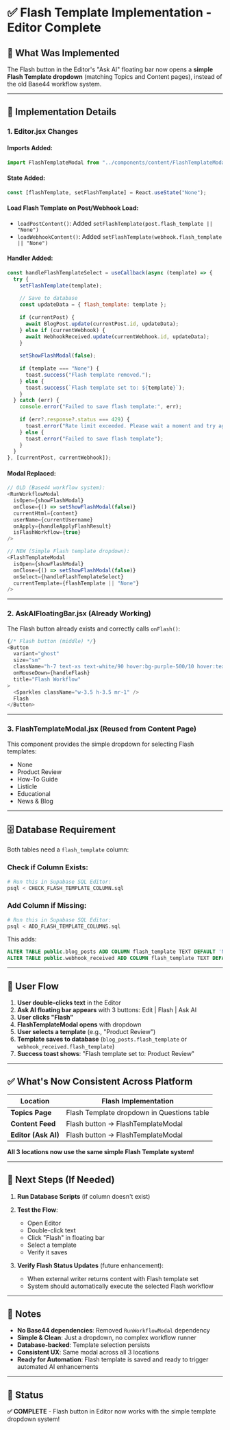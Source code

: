 # ✅ Flash Template Implementation - Editor Complete

## 🎯 What Was Implemented

The Flash button in the Editor's "Ask AI" floating bar now opens a **simple Flash Template dropdown** (matching Topics and Content pages), instead of the old Base44 workflow system.

---

## 📍 Implementation Details

### 1. **Editor.jsx Changes**

#### Imports Added:
```javascript
import FlashTemplateModal from "../components/content/FlashTemplateModal";
```

#### State Added:
```javascript
const [flashTemplate, setFlashTemplate] = React.useState("None");
```

#### Load Flash Template on Post/Webhook Load:
- `loadPostContent()`: Added `setFlashTemplate(post.flash_template || "None")`
- `loadWebhookContent()`: Added `setFlashTemplate(webhook.flash_template || "None")`

#### Handler Added:
```javascript
const handleFlashTemplateSelect = useCallback(async (template) => {
  try {
    setFlashTemplate(template);
    
    // Save to database
    const updateData = { flash_template: template };
    
    if (currentPost) {
      await BlogPost.update(currentPost.id, updateData);
    } else if (currentWebhook) {
      await WebhookReceived.update(currentWebhook.id, updateData);
    }
    
    setShowFlashModal(false);
    
    if (template === "None") {
      toast.success("Flash template removed.");
    } else {
      toast.success(`Flash template set to: ${template}`);
    }
  } catch (err) {
    console.error("Failed to save flash template:", err);
    
    if (err?.response?.status === 429) {
      toast.error("Rate limit exceeded. Please wait a moment and try again.");
    } else {
      toast.error("Failed to save flash template");
    }
  }
}, [currentPost, currentWebhook]);
```

#### Modal Replaced:
```javascript
// OLD (Base44 workflow system):
<RunWorkflowModal
  isOpen={showFlashModal}
  onClose={() => setShowFlashModal(false)}
  currentHtml={content}
  userName={currentUsername}
  onApply={handleApplyFlashResult}
  isFlashWorkflow={true}
/>

// NEW (Simple Flash template dropdown):
<FlashTemplateModal
  isOpen={showFlashModal}
  onClose={() => setShowFlashModal(false)}
  onSelect={handleFlashTemplateSelect}
  currentTemplate={flashTemplate || "None"}
/>
```

---

### 2. **AskAIFloatingBar.jsx** (Already Working)

The Flash button already exists and correctly calls `onFlash()`:

```javascript
{/* Flash button (middle) */}
<Button
  variant="ghost"
  size="sm"
  className="h-7 text-xs text-white/90 hover:bg-purple-500/10 hover:text-purple-300 rounded-full px-2.5"
  onMouseDown={handleFlash}
  title="Flash Workflow"
>
  <Sparkles className="w-3.5 h-3.5 mr-1" />
  Flash
</Button>
```

---

### 3. **FlashTemplateModal.jsx** (Reused from Content Page)

This component provides the simple dropdown for selecting Flash templates:

- None
- Product Review
- How-To Guide
- Listicle
- Educational
- News & Blog

---

## 🗄️ Database Requirement

Both tables need a `flash_template` column:

### Check if Column Exists:
```bash
# Run this in Supabase SQL Editor:
psql < CHECK_FLASH_TEMPLATE_COLUMN.sql
```

### Add Column if Missing:
```bash
# Run this in Supabase SQL Editor:
psql < ADD_FLASH_TEMPLATE_COLUMNS.sql
```

This adds:
```sql
ALTER TABLE public.blog_posts ADD COLUMN flash_template TEXT DEFAULT 'None';
ALTER TABLE public.webhook_received ADD COLUMN flash_template TEXT DEFAULT 'None';
```

---

## 🔄 User Flow

1. **User double-clicks text** in the Editor
2. **Ask AI floating bar appears** with 3 buttons: Edit | Flash | Ask AI
3. **User clicks "Flash"**
4. **FlashTemplateModal opens** with dropdown
5. **User selects a template** (e.g., "Product Review")
6. **Template saves to database** (`blog_posts.flash_template` or `webhook_received.flash_template`)
7. **Success toast shows**: "Flash template set to: Product Review"

---

## ✅ What's Now Consistent Across Platform

| Location | Flash Implementation |
|----------|---------------------|
| **Topics Page** | Flash Template dropdown in Questions table |
| **Content Feed** | Flash button → FlashTemplateModal |
| **Editor (Ask AI)** | Flash button → FlashTemplateModal |

**All 3 locations now use the same simple Flash Template system!**

---

## 🚀 Next Steps (If Needed)

1. **Run Database Scripts** (if column doesn't exist)
2. **Test the Flow**:
   - Open Editor
   - Double-click text
   - Click "Flash" in floating bar
   - Select a template
   - Verify it saves

3. **Verify Flash Status Updates** (future enhancement):
   - When external writer returns content with Flash template set
   - System should automatically execute the selected Flash workflow

---

## 📝 Notes

- **No Base44 dependencies**: Removed `RunWorkflowModal` dependency
- **Simple & Clean**: Just a dropdown, no complex workflow runner
- **Database-backed**: Template selection persists
- **Consistent UX**: Same modal across all 3 locations
- **Ready for Automation**: Flash template is saved and ready to trigger automated AI enhancements

---

## 🎉 Status

**✅ COMPLETE** - Flash button in Editor now works with the simple template dropdown system!


